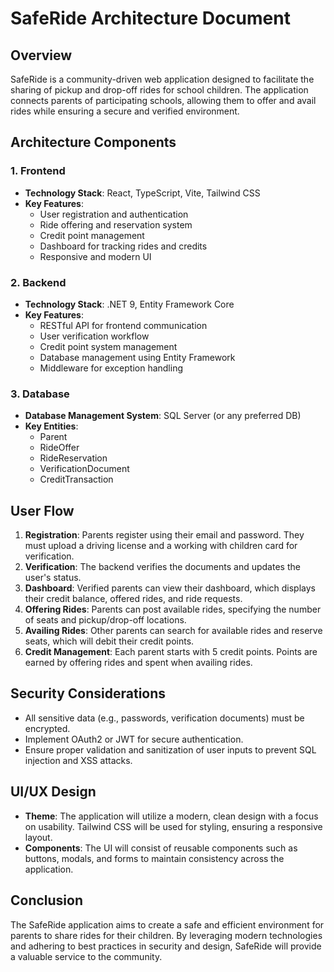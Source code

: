 # SafeRide Architecture Document

## Overview
SafeRide is a community-driven web application designed to facilitate the sharing of pickup and drop-off rides for school children. The application connects parents of participating schools, allowing them to offer and avail rides while ensuring a secure and verified environment.

## Architecture Components

### 1. Frontend
- **Technology Stack**: React, TypeScript, Vite, Tailwind CSS
- **Key Features**:
  - User registration and authentication
  - Ride offering and reservation system
  - Credit point management
  - Dashboard for tracking rides and credits
  - Responsive and modern UI

### 2. Backend
- **Technology Stack**: .NET 9, Entity Framework Core
- **Key Features**:
  - RESTful API for frontend communication
  - User verification workflow
  - Credit point system management
  - Database management using Entity Framework
  - Middleware for exception handling

### 3. Database
- **Database Management System**: SQL Server (or any preferred DB)
- **Key Entities**:
  - Parent
  - RideOffer
  - RideReservation
  - VerificationDocument
  - CreditTransaction

## User Flow
1. **Registration**: Parents register using their email and password. They must upload a driving license and a working with children card for verification.
2. **Verification**: The backend verifies the documents and updates the user's status.
3. **Dashboard**: Verified parents can view their dashboard, which displays their credit balance, offered rides, and ride requests.
4. **Offering Rides**: Parents can post available rides, specifying the number of seats and pickup/drop-off locations.
5. **Availing Rides**: Other parents can search for available rides and reserve seats, which will debit their credit points.
6. **Credit Management**: Each parent starts with 5 credit points. Points are earned by offering rides and spent when availing rides.

## Security Considerations
- All sensitive data (e.g., passwords, verification documents) must be encrypted.
- Implement OAuth2 or JWT for secure authentication.
- Ensure proper validation and sanitization of user inputs to prevent SQL injection and XSS attacks.

## UI/UX Design
- **Theme**: The application will utilize a modern, clean design with a focus on usability. Tailwind CSS will be used for styling, ensuring a responsive layout.
- **Components**: The UI will consist of reusable components such as buttons, modals, and forms to maintain consistency across the application.

## Conclusion
The SafeRide application aims to create a safe and efficient environment for parents to share rides for their children. By leveraging modern technologies and adhering to best practices in security and design, SafeRide will provide a valuable service to the community.